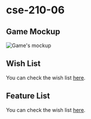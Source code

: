 # cse-210-06

## Game Mockup

![Game's mockup](mockup.png)

## Wish List

You can check the wish list [here](WISHME.md).

## Feature List

You can check the wish list [here](FEATUREME.md).
